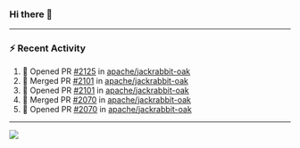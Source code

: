 ### Hi there 👋

---

### :zap: Recent Activity

<!--START_SECTION:activity-->
1. 💪 Opened PR [#2125](https://github.com/apache/jackrabbit-oak/pull/2125) in [apache/jackrabbit-oak](https://github.com/apache/jackrabbit-oak)
2. 🎉 Merged PR [#2101](https://github.com/apache/jackrabbit-oak/pull/2101) in [apache/jackrabbit-oak](https://github.com/apache/jackrabbit-oak)
3. 💪 Opened PR [#2101](https://github.com/apache/jackrabbit-oak/pull/2101) in [apache/jackrabbit-oak](https://github.com/apache/jackrabbit-oak)
4. 🎉 Merged PR [#2070](https://github.com/apache/jackrabbit-oak/pull/2070) in [apache/jackrabbit-oak](https://github.com/apache/jackrabbit-oak)
5. 💪 Opened PR [#2070](https://github.com/apache/jackrabbit-oak/pull/2070) in [apache/jackrabbit-oak](https://github.com/apache/jackrabbit-oak)
<!--END_SECTION:activity-->

---

<!--
**fabriziofortino/fabriziofortino** is a ✨ _special_ ✨ repository because its `README.md` (this file) appears on your GitHub profile.

Here are some ideas to get you started:

- 🔭 I’m currently working on ...
- 🌱 I’m currently learning ...
- 👯 I’m looking to collaborate on ...
- 🤔 I’m looking for help with ...
- 💬 Ask me about ...
- 📫 How to reach me: ...
- 😄 Pronouns: ...
- ⚡ Fun fact: ...
-->
![](https://komarev.com/ghpvc/?username=fabriziofortino)
